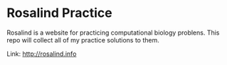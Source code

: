 # Rosalind Practice

Rosalind is a website for practicing computational biology problens. This repo will collect all of my practice solutions to them.

Link: http://rosalind.info
